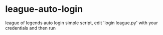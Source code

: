 # league-auto-login
league of legends auto login simple script, edit 'login league.py' with your credentials and then run
